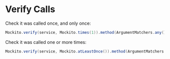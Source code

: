 # Verify Calls

Check it was called once, and only once:

```java
Mockito.verify(service, Mockito.times(1)).method(ArgumentMatchers.any());
```

Check it was called one or more times:

```java
Mockito.verify(service, Mockito.atLeastOnce()).method(ArgumentMatchers.any());
```

